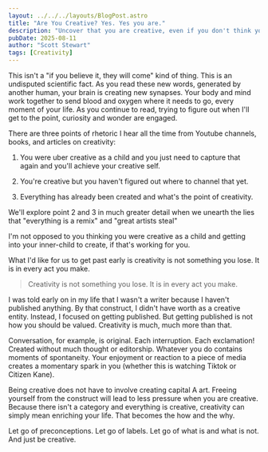 ```yaml
---
layout: ../../../layouts/BlogPost.astro
title: "Are You Creative? Yes. Yes you are."
description: "Uncover that you are creative, even if you don't think you are."
pubDate: 2025-08-11
author: "Scott Stewart"
tags: [Creativity]
---
```


This isn't a "if you believe it, they will come" kind of thing. This is an undisputed scientific fact. As you read these new words, generated by another human, your brain is creating new synapses. Your body and mind work together to send blood and oxygen where it needs to go, every moment of your life. As you continue to read, trying to figure out when I'll get to the point, curiosity and wonder are engaged.

There are three points of rhetoric I hear all the time from Youtube channels, books, and articles on creativity:

1. You were uber creative as a child and you just need to capture that again and you'll achieve your creative self.

2. You're creative but you haven't figured out where to channel that yet.

3. Everything has already been created and what's the point of creativity.

We'll explore point 2 and 3 in much greater detail when we unearth the lies that "everything is a remix" and "great artists steal"

I'm not opposed to you thinking you were creative as a child and getting into your inner-child to create, if that's working for you.

What I'd like for us to get past early is creativity is not something you lose. It is in every act you make.

> Creativity is not something you lose. It is in every act you make.

I was told early on in my life that I wasn't a writer because I haven't published anything. By that construct, I didn't have worth as a creative entity. Instead, I focused on getting published. But getting published is not how you should be valued. Creativity is much, much more than that.

Conversation, for example, is original. Each interruption. Each exclamation! Created without much thought or editorship. Whatever you do contains moments of spontaneity. Your enjoyment or reaction to a piece of media creates a momentary spark in you (whether this is watching Tiktok or Citizen Kane).

Being creative does not have to involve creating capital A art. Freeing yourself from the construct will lead to less pressure when you are creative. Because there isn't a category and everything is creative, creativity can simply mean enriching your life. That becomes the how and the why.

Let go of preconceptions. Let go of labels. Let go of what is and what is not. And just be creative.